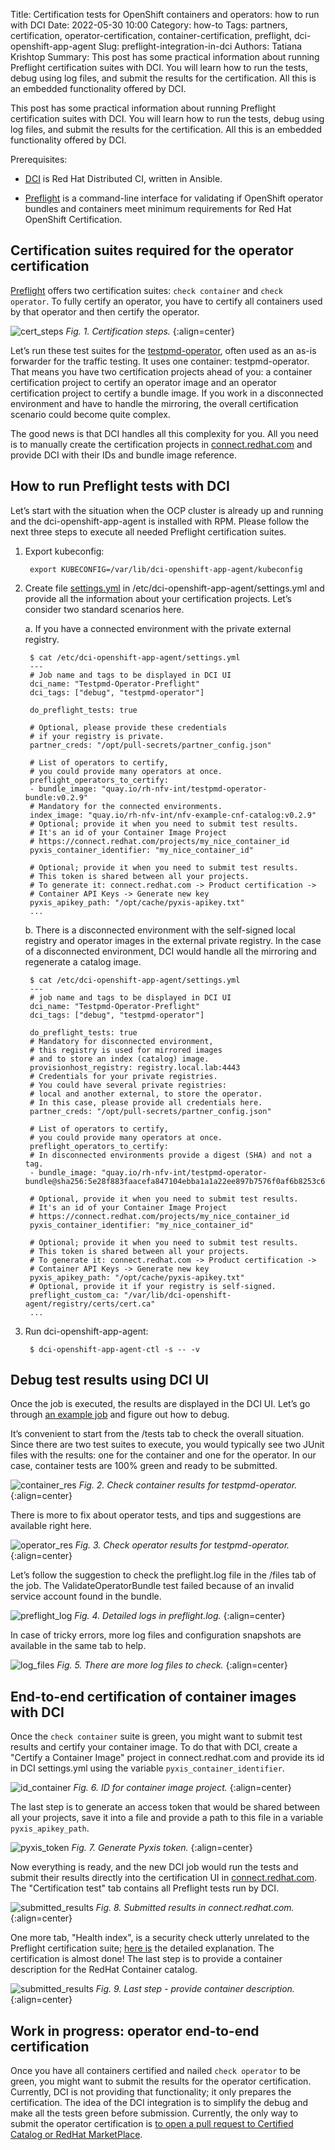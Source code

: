 Title: Certification tests for OpenShift containers and operators: how to run with DCI
Date: 2022-05-30 10:00
Category: how-to
Tags: partners, certification, operator-certification, container-certification, preflight, dci-openshift-app-agent
Slug: preflight-integration-in-dci
Authors: Tatiana Krishtop
Summary: This post has some practical information about running Preflight certification suites with DCI. You will learn how to run the tests, debug using log files, and submit the results for the certification. All this is an embedded functionality offered by DCI.


This post has some practical information about running Preflight certification suites with DCI. You will learn how to run the tests, debug using log files, and submit the results for the certification. All this is an embedded functionality offered by DCI.

Prerequisites:

- [DCI](https://blog.distributed-ci.io/introduction-to-the-red-hat-distributed-ci.html) is Red Hat Distributed CI, written in Ansible.

- [Preflight](https://github.com/redhat-openshift-ecosystem/openshift-preflight) is a command-line interface for validating if OpenShift operator bundles and containers meet minimum requirements for Red Hat OpenShift Certification.

## Certification suites required for the operator certification

[Preflight](https://connect.redhat.com/blog/container-certification-tooling-ready-takeoff) offers two certification suites: `check container` and `check operator`. To fully certify an operator, you have to certify all containers used by that operator and then certify the operator.

![cert_steps](images/2022-05-30/operator_with_one_container.png)
*Fig. 1. Certification steps.*
{:align=center}

Let’s run these test suites for the [testpmd-operator](https://github.com/rh-nfv-int/testpmd-operator), often used as an as-is forwarder for the traffic testing. It uses one container: testpmd-operator. That means you have two certification projects ahead of you: a container certification project to certify an operator image and an operator certification project to certify a bundle image. If you work in a disconnected environment and have to handle the mirroring, the overall certification scenario could become quite complex.

The good news is that DCI handles all this complexity for you. All you need is to manually create the certification projects in [connect.redhat.com](connect.redhat.com) and provide DCI with their IDs and bundle image reference.

## How to run Preflight tests with DCI

Let’s start with the situation when the OCP cluster is already up and running and the dci-openshift-app-agent is installed with RPM. Please follow the next three steps to execute all needed Preflight certification suites.

1. Export kubeconfig:

        export KUBECONFIG=/var/lib/dci-openshift-app-agent/kubeconfig


2. Create file [settings.yml](https://github.com/redhat-cip/dci-openshift-app-agent/tree/master/roles/preflight) in /etc/dci-openshift-app-agent/settings.yml and provide all the information about your certification projects. Let’s consider two standard scenarios here.

    a. If you have a connected environment with the private external registry.

        $ cat /etc/dci-openshift-app-agent/settings.yml
        ---
        # Job name and tags to be displayed in DCI UI
        dci_name: "Testpmd-Operator-Preflight"
        dci_tags: ["debug", "testpmd-operator"]

        do_preflight_tests: true

        # Optional, please provide these credentials
        # if your registry is private.
        partner_creds: "/opt/pull-secrets/partner_config.json"

        # List of operators to certify,
        # you could provide many operators at once.
        preflight_operators_to_certify:
        - bundle_image: "quay.io/rh-nfv-int/testpmd-operator-bundle:v0.2.9"
        # Mandatory for the connected environments.
        index_image: "quay.io/rh-nfv-int/nfv-example-cnf-catalog:v0.2.9"
        # Optional; provide it when you need to submit test results.
        # It's an id of your Container Image Project
        # https://connect.redhat.com/projects/my_nice_container_id
        pyxis_container_identifier: "my_nice_container_id"

        # Optional; provide it when you need to submit test results.
        # This token is shared between all your projects.
        # To generate it: connect.redhat.com -> Product certification ->
        # Container API Keys -> Generate new key
        pyxis_apikey_path: "/opt/cache/pyxis-apikey.txt"
        ...

    b. There is a disconnected environment with the self-signed local registry and operator images in the external private registry. In the case of a disconnected environment, DCI would handle all the mirroring and regenerate a catalog image.

        $ cat /etc/dci-openshift-app-agent/settings.yml
        ---
        # job name and tags to be displayed in DCI UI
        dci_name: "Testpmd-Operator-Preflight"
        dci_tags: ["debug", "testpmd-operator"]

        do_preflight_tests: true
        # Mandatory for disconnected environment,
        # this registry is used for mirrored images
        # and to store an index (catalog) image.
        provisionhost_registry: registry.local.lab:4443
        # Credentials for your private registries.
        # You could have several private registries:
        # local and another external, to store the operator.
        # In this case, please provide all credentials here.
        partner_creds: "/opt/pull-secrets/partner_config.json"

        # List of operators to certify,
        # you could provide many operators at once.
        preflight_operators_to_certify:
        # In disconnected environments provide a digest (SHA) and not a tag.
        - bundle_image: "quay.io/rh-nfv-int/testpmd-operator-bundle@sha256:5e28f883faacefa847104ebba1a1a22ee897b7576f0af6b8253c68b5c8f42815"

        # Optional, provide it when you need to submit test results.
        # It's an id of your Container Image Project
        # https://connect.redhat.com/projects/my_nice_container_id
        pyxis_container_identifier: "my_nice_container_id"

        # Optional; provide it when you need to submit test results.
        # This token is shared between all your projects.
        # To generate it: connect.redhat.com -> Product certification ->
        # Container API Keys -> Generate new key
        pyxis_apikey_path: "/opt/cache/pyxis-apikey.txt"
        # Optional, provide it if your registry is self-signed.
        preflight_custom_ca: "/var/lib/dci-openshift-agent/registry/certs/cert.ca"
        ...

3. Run dci-openshift-app-agent:

        $ dci-openshift-app-agent-ctl -s -- -v

## Debug test results using DCI UI

Once the job is executed, the results are displayed in the DCI UI. Let’s go through [an example job](https://www.distributed-ci.io/jobs/11a25fdd-4ad9-4a9f-850e-9bd959e6687d/tests) and figure out how to debug.

It’s convenient to start from the /tests tab to check the overall situation. Since there are two test suites to execute, you would typically see two JUnit files with the results: one for the container and one for the operator. In our case, container tests are 100% green and ready to be submitted.

![container_res](images/2022-05-30/testpmd_test_results.png)
*Fig. 2. Check container results for testpmd-operator.*
{:align=center}

There is more to fix about operator tests, and tips and suggestions are available right here.

![operator_res](images/2022-05-30/operator_check.png)
*Fig. 3. Check operator results for testpmd-operator.*
{:align=center}

Let’s follow the suggestion to check the preflight.log file in the /files tab of the job. The ValidateOperatorBundle test failed because of an invalid service account found in the bundle.

![preflight_log](images/2022-05-30/validate_operator_bundle.png)
*Fig. 4. Detailed logs in preflight.log.*
{:align=center}

In case of tricky errors, more log files and configuration snapshots are available in the same tab to help.

![log_files](images/2022-05-30/more_logs.png)
*Fig. 5. There are more log files to check.*
{:align=center}

## End-to-end certification of container images with DCI

Once the `check container` suite is green, you might want to submit test results and certify your container image. To do that with DCI, create a "Certify a Container Image" project in connect.redhat.com and provide its id in DCI settings.yml using the variable `pyxis_container_identifier`.

![id_container](images/2022-05-30/id_container_project.png)
*Fig. 6. ID for container image project.*
{:align=center}

The last step is to generate an access token that would be shared between all your projects, save it into a file and provide a path to this file in a variable `pyxis_apikey_path`.

![pyxis_token](images/2022-05-30/generate_pyxis_token.png)
*Fig. 7. Generate Pyxis token.*
{:align=center}

Now everything is ready, and the new DCI job would run the tests and submit their results directly into the certification UI in [connect.redhat.com](connect.redhat.com). The "Certification test" tab contains all Preflight tests run by DCI.

![submitted_results](images/2022-05-30/container_submitted_results.png)
*Fig. 8. Submitted results in connect.redhat.com.*
{:align=center}

One more tab, "Health index", is a security check utterly unrelated to the Preflight certification suite; [here is](https://redhat-connect.gitbook.io/catalog-help/container-images/container-health) the detailed explanation. The certification is almost done! The last step is to provide a container description for the RedHat Container catalog.

![submitted_results](images/2022-05-30/container_publication_details.png)
*Fig. 9. Last step - provide container description.*
{:align=center}

## Work in progress: operator end-to-end certification
Once you have all containers certified and nailed `check operator` to be green, you might want to submit the results for the operator certification. Currently, DCI is not providing that functionality; it only prepares the certification. The idea of the DCI integration is to simplify the debug and make all the tests green before submission. Currently, the only way to submit the operator certification is [to open a pull request to Certified Catalog or RedHat MarketPlace](https://github.com/redhat-openshift-ecosystem/certification-releases/blob/main/4.9/ga/hosted-pipeline.md).

<br>
<br>
